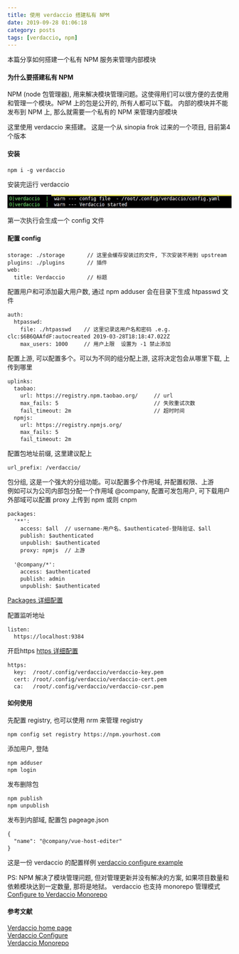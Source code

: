 ```yaml
---
title: 使用 verdaccio 搭建私有 NPM
date: 2019-09-28 01:06:18
category: posts
tags: [verdaccio, npm]
---
```


本篇分享如何搭建一个私有 NPM 服务来管理内部模块 

<!-- more -->

#### 为什么要搭建私有 NPM
NPM (node 包管理器), 用来解决模块管理问题。这使得用们可以很方便的去使用和管理一个模块。NPM 上的包是公开的, 所有人都可以下载。 内部的模块并不能发布到 NPM 上, 那么就需要一个私有的 NPM 来管理内部模块  

这里使用 verdaccio 来搭建。 这是一个从 sinopia frok 过来的一个项目, 目前第4个版本

#### 安装

```
npm i -g verdaccio
```

安装完运行 verdaccio 

![运行](/images/posts/verdaccio.run.jpg)

第一次执行会生成一个 config 文件  

#### 配置 config

```
storage: ./storage       // 这里会缓存安装过的文件, 下次安装不用到 upstream 
plugins: ./plugins       // 插件
web:
  title: Verdaccio       // 标题

```

配置用户和可添加最大用户数, 通过 npm adduser 会在目录下生成 htpasswd 文件  

```
auth:
  htpasswd:
    file: ./htpasswd    // 这里记录这用户名和密码 .e.g. clc:$6B6QAAfdF:autocreated 2019-03-28T18:18:47.022Z
    max_users: 1000     // 用户上限  设置为 -1 禁止添加
```

配置上游, 可以配置多个。可以为不同的组分配上游, 这将决定包会从哪里下载, 上传到哪里  

```
uplinks:
  taobao:
    url: https://registry.npm.taobao.org/     // url
    max_fails: 5                              // 失败重试次数
    fail_timeout: 2m                          // 超时时间
  npmjs:
    url: https://registry.npmjs.org/
    max_fails: 5
    fail_timeout: 2m
```

配置包地址前缀, 这里建议配上

``` 
url_prefix: /verdaccio/
```

包分组, 这是一个强大的分组功能。可以配置多个作用域, 并配置权限、上游  
例如可以为公司内部包分配一个作用域 @company, 配置可发包用户, 可下载用户  
外部域可以配置 proxy 上传到 npm 或则 cnpm

```
packages:
  '**':
    access: $all  // username-用户名、$authenticated-登陆验证、$all
    publish: $authenticated
    unpublish: $authenticated
    proxy: npmjs  // 上游

  '@company/*':
    access: $authenticated
    publish: admin
    unpublish: $authenticated

```
[Packages 详细配置](https://verdaccio.org/docs/zh-CN/packages)

配置监听地址

```
listen:
  https://localhost:9384
```

开启https [https 详细配置](https://verdaccio.org/docs/zh-CN/ssl)

```
https:
  key:  /root/.config/verdaccio/verdaccio-key.pem
  cert: /root/.config/verdaccio/verdaccio-cert.pem
  ca:   /root/.config/verdaccio/verdaccio-csr.pem
```

#### 如何使用

先配置 registry, 也可以使用 nrm 来管理 registry

```
npm config set registry https://npm.yourhost.com
```

添加用户, 登陆

```
npm adduser
npm login
```

发布删除包

```
npm publish
npm unpublish
```

发布到内部域, 配置包 pageage.json

```
{
  "name": "@company/vue-host-editer"
}
```

这是一份 verdaccio 的配置样例 [verdaccio configure example](https://github.com/besfro/code-war/blob/example/verdaccio%20configure.ymal)


PS: NPM 解决了模块管理问题, 但对管理更新并没有解决的方案, 如果项目数量和依赖模块达到一定数量, 那将是地狱。 verdaccio 也支持 monorepo 管理模式 [Configure to Verdaccio Monorepo](https://github.com/verdaccio/monorepo/blob/master/CONTRIBUTING.md)


#### 参考文献
[Verdaccio home page](https://verdaccio.org/)  
[Verdaccio Configure](https://verdaccio.org/docs/zh-CN/configuration)  
[Verdaccio Monorepo](https://github.com/verdaccio/monorepo/blob/master/CONTRIBUTING.md)  